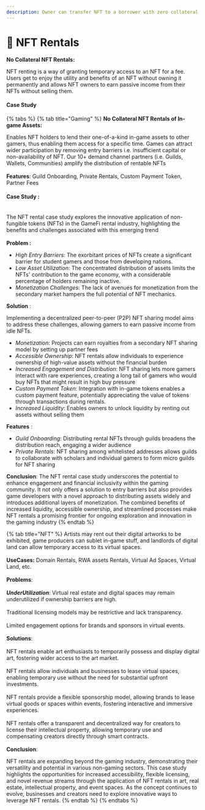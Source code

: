 ```yaml
---
description: Owner can transfer NFT to a borrower with zero collateral
---
```


# 🤝 NFT Rentals

**No Collateral NFT Rentals:**

NFT renting is a way of granting temporary access to an NFT for a fee. Users get to enjoy the utility and benefits of an NFT without owning it permanently and allows NFT owners to earn passive income from their NFTs without selling them.&#x20;

#### Case Study

{% tabs %}
{% tab title="Gaming" %}
**No Collateral NFT Rentals of In-game Assets:**

Enables NFT holders to lend their one-of-a-kind in-game assets to other gamers, thus enabling them access for a specific time. Games can attract wider participation by removing entry barriers i.e. insufficient capital or non-availability of NFT. Our 10+ demand channel partners (i.e. Guilds, Wallets, Communities) amplify the distribution of rentable NFTs\
\
**Features**: Guild Onboarding, Private Rentals, Custom Payment Token, Partner Fees

#### Case Study :&#x20;

\
The NFT rental case study explores the innovative application of non-fungible tokens (NFTs) in the GameFi rental industry, highlighting the benefits and challenges associated with this emerging trend\
\
**Problem :**&#x20;

* _High Entry Barriers_: The exorbitant prices of NFTs create a significant barrier for student gamers and those from developing nations.
* _Low Asset Utilization_: The concentrated distribution of assets limits the NFTs' contribution to the game economy, with a considerable percentage of holders remaining inactive.
* _Monetization Challenges_: The lack of avenues for monetization from the secondary market hampers the full potential of NFT mechanics.

**Solution** :

Implementing a decentralized peer-to-peer (P2P) NFT sharing model aims to address these challenges, allowing gamers to earn passive income from idle NFTs.

* _Monetization_: Projects can earn royalties from a secondary NFT sharing model by setting up partner fees
* _Accessible Ownership_: NFT rentals allow individuals to experience ownership of high-value assets without the financial burden
* _Increased Engagement and Distribution_: NFT sharing lets more gamers interact with rare experiences, creating a long tail of gamers who would buy NFTs that might result in high buy pressure
* _Custom Payment Token_: Integration with in-game tokens enables a custom payment feature, potentially appreciating the value of tokens through transactions during rentals.
* _Increased Liquidity_: Enables owners to unlock liquidity by renting out assets without selling them

**Features** :

* _Guild Onboarding_: Distributing rental NFTs through guilds broadens the distribution reach, engaging a wider audience
* _Private Rentals_: NFT sharing among whitelisted addresses allows guilds to collaborate with scholars and individual gamers to form micro guilds for NFT sharing

**Conclusion**: The NFT rental case study underscores the potential to enhance engagement and financial inclusivity within the gaming community. It not only offers a solution to entry barriers but also provides game developers with a novel approach to distributing assets widely and introduces additional layers of monetization. The combined benefits of increased liquidity, accessible ownership, and streamlined processes make NFT rentals a promising frontier for ongoing exploration and innovation in the gaming industry
{% endtab %}

{% tab title="NFT" %}
Artists may rent out their digital artworks to be exhibited, game producers can sublet in-game stuff, and landlords of digital land can allow temporary access to its virtual spaces.\
\
**UseCases:** Domain Rentals, RWA assets Rentals, Virtual Ad Spaces, Virtual Land, etc.\
\
**Problems**:\
\
_**UnderUtilization**_: Virtual real estate and digital spaces may remain underutilized if ownership barriers are high.\
\
Traditional licensing models may be restrictive and lack transparency.\
\
Limited engagement options for brands and sponsors in virtual events.\
\
**Solutions**:\
\
NFT rentals enable art enthusiasts to temporarily possess and display digital art, fostering wider access to the art market.\
\
NFT rentals allow individuals and businesses to lease virtual spaces, enabling temporary use without the need for substantial upfront investments.\
\
NFT rentals provide a flexible sponsorship model, allowing brands to lease virtual goods or spaces within events, fostering interactive and immersive experiences.\
\
NFT rentals offer a transparent and decentralized way for creators to license their intellectual property, allowing temporary use and compensating creators directly through smart contracts.\
\
**Conclusion**:

NFT rentals are expanding beyond the gaming industry, demonstrating their versatility and potential in various non-gaming sectors. This case study highlights the opportunities for increased accessibility, flexible licensing, and novel revenue streams through the application of NFT rentals in art, real estate, intellectual property, and event spaces. As the concept continues to evolve, businesses and creators need to explore innovative ways to leverage NFT rentals.
{% endtab %}
{% endtabs %}

##
